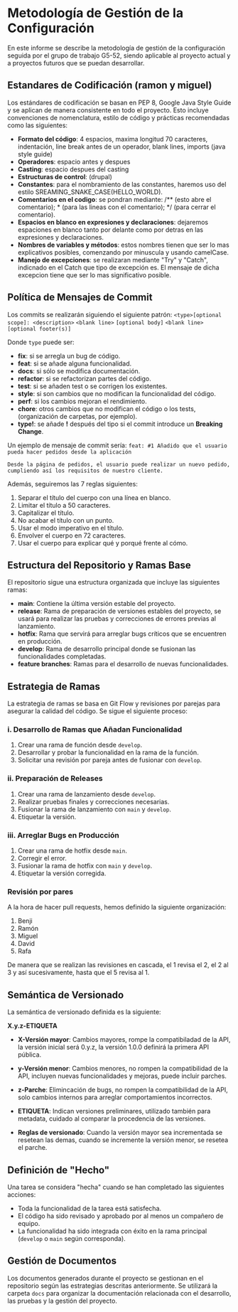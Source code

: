# Metodología de Gestión de la Configuración

En este informe se describe la metodología de gestión de la configuración seguida por el grupo de trabajo G5-52, siendo aplicable al proyecto actual y a proyectos futuros que se puedan desarrollar.

## Estandares de Codificación (ramon y miguel)

Los estándares de codificación se basan en PEP 8, Google Java Style Guide y se aplican de manera consistente en todo el proyecto. Esto incluye convenciones de nomenclatura, estilo de código y prácticas recomendadas como las siguientes:
- **Formato del código**: 4 espacios, maxima longitud 70 caracteres, indentación, line break antes de un operador, blank lines, imports (java style guide)
- **Operadores**: espacio antes y despues
- **Casting**: espacio despues del casting
- **Estructuras de control**: (drupal)
- **Constantes**: para el nombramiento de las constantes, haremos uso del estilo SREAMING_SNAKE_CASE(HELLO_WORLD).
- **Comentarios en el codigo**: se pondran mediante: /** (esto abre el comentario); * (para las lineas con el comentario); */ (para cerrar el comentario).
- **Espacios en blanco en expresiones y declaraciones**: dejaremos espaciones en blanco tanto por delante como por detras en las expresiones y declaraciones.
- **Nombres de variables y métodos**: estos nombres tienen que ser lo mas explicativos posibles, comenzando por minuscula y usando camelCase.
- **Manejo de excepciones**: se realizaran mediante "Try" y "Catch", indicnado en el Catch que tipo de excepción es. El mensaje de dicha excepcion tiene que ser lo mas significativo posible.



## Política de Mensajes de Commit
Los commits se realizarán siguiendo el siguiente patrón:
`<type>[optional scope]: <description>`
`<blank line>`
`[optional body]`
`<blank line>`
`[optional footer(s)]`

Donde `type` puede ser:
- **fix**: si se arregla un bug de código.
- **feat**: si se añade alguna funcionalidad.
- **docs**: si sólo se modifica documentación.
- **refactor**: si se refactorizan partes del código.
- **test**: si se añaden test o se corrigen los existentes.
- **style**: si son cambios que no modifican la funcionalidad del código.
- **perf**: si los cambios mejoran el rendimiento.
- **chore**: otros cambios que no modifican el código o los tests, (organización de carpetas, por ejemplo).
- **type!**: se añade **!** después del tipo si el commit introduce un **Breaking Change**.

Un ejemplo de mensaje de commit sería:
`feat: #1 Añadido que el usuario pueda hacer pedidos desde la aplicación`

`Desde la página de pedidos, el usuario puede realizar un nuevo pedido,`
`cumpliendo así los requisitos de nuestro cliente.`

Además, seguiremos las 7 reglas siguientes:
1. Separar el título del cuerpo con una línea en blanco.
2. Limitar el título a 50 caracteres.
3. Capitalizar el título.
4. No acabar el título con un punto.
5. Usar el modo imperativo en el título.
6. Envolver el cuerpo en 72 caracteres.
7. Usar el cuerpo para explicar qué y porqué frente al cómo.


## Estructura del Repositorio y Ramas Base

El repositorio sigue una estructura organizada que incluye las siguientes ramas:

- **main**: Contiene la última versión estable del proyecto.
- **release**: Rama de preparación de versiones estables del proyecto, se usará para realizar las pruebas y correcciones de errores previas al lanzamiento.
- **hotfix**: Rama que servirá para arreglar bugs críticos que se encuentren en producción.
- **develop**: Rama de desarrollo principal donde se fusionan las funcionalidades completadas.
- **feature branches**: Ramas para el desarrollo de nuevas funcionalidades.

## Estrategia de Ramas

La estrategia de ramas se basa en Git Flow y revisiones por parejas para asegurar la calidad del código. Se sigue el siguiente proceso:

### i. Desarrollo de Ramas que Añadan Funcionalidad

1. Crear una rama de función desde `develop`.
2. Desarrollar y probar la funcionalidad en la rama de la función.
3. Solicitar una revisión por pareja antes de fusionar con `develop`.

### ii. Preparación de Releases

1. Crear una rama de lanzamiento desde `develop`.
2. Realizar pruebas finales y correcciones necesarias.
3. Fusionar la rama de lanzamiento con `main` y `develop`.
4. Etiquetar la versión.

### iii. Arreglar Bugs en Producción

1. Crear una rama de hotfix desde `main`.
2. Corregir el error.
3. Fusionar la rama de hotfix con `main` y `develop`.
4. Etiquetar la versión corregida.

### Revisión por pares
A la hora de hacer pull requests, hemos definido la siguiente organización:
1. Benji
2. Ramón
3. Miguel
4. David
5. Rafa

De manera que se realizan las revisiones en cascada, el 1 revisa el 2, el 2 al 3 y así sucesivamente, hasta que el 5 revisa al 1. 

## Semántica de Versionado

La semántica de versionado definida es la siguiente:

**X.y.z-ETIQUETA**

- **X-Versión mayor**: Cambios mayores, rompe la compatibiladad de la API, la versión inicial será 0.y.z, la versión 1.0.0 definirá la primera API pública.

- **y-Versión menor**: Cambios menores, no rompen la compatibilidad de la API, incluyen nuevas funcionalidades y mejoras, puede incluir parches.

- **z-Parche**: Elimincación de bugs, no rompen la compatibilidad de la API, solo cambios internos para arreglar comportamientos incorrectos.

- **ETIQUETA**: Indican versiones preliminares, utilizado también para metadata, cuidado al comparar la procedencia de las versiones.

- **Reglas de versionado**: Cuando la versión mayor sea incrementada se resetean las demas, cuando se incremente la versión menor, se resetea el parche.

## Definición de "Hecho"

Una tarea se considera "hecha" cuando se han completado las siguientes acciones:

- Toda la funcionalidad de la tarea está satisfecha.
- El código ha sido revisado y aprobado por al menos un compañero de equipo.
- La funcionalidad ha sido integrada con éxito en la rama principal (`develop` o `main` según corresponda).

## Gestión de Documentos

Los documentos generados durante el proyecto se gestionan en el repositorio según las estrategias descritas anteriormente. Se utilizará la carpeta `docs` para organizar la documentación relacionada con el desarrollo, las pruebas y la gestión del proyecto.

